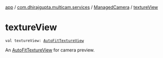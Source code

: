 [app](../../index.md) / [com.dhirajgupta.multicam.services](../index.md) / [ManagedCamera](index.md) / [textureView](./texture-view.md)

# textureView

`val textureView: `[`AutoFitTextureView`](../../com.dhirajgupta.multicam.views/-auto-fit-texture-view/index.md)

An [AutoFitTextureView](../../com.dhirajgupta.multicam.views/-auto-fit-texture-view/index.md) for camera preview.

